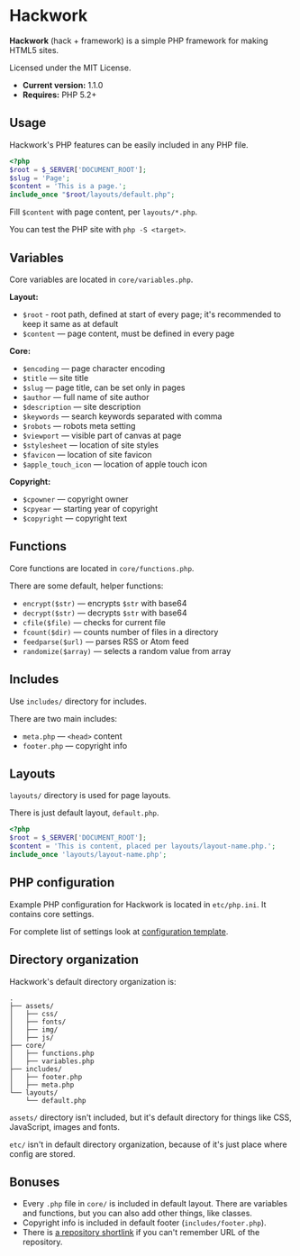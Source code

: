 # Hackwork

**Hackwork** (hack + framework) is a simple PHP framework for making HTML5
sites.

Licensed under the MIT License.

* **Current version:** 1.1.0
* **Requires:** PHP 5.2+

## Usage

Hackwork's PHP features can be easily included in any PHP file.

```php
<?php
$root = $_SERVER['DOCUMENT_ROOT'];
$slug = 'Page';
$content = 'This is a page.';
include_once "$root/layouts/default.php";
```

Fill `$content` with page content, per `layouts/*.php`.

You can test the PHP site with `php -S <target>`.

## Variables

Core variables are located in `core/variables.php`.

**Layout:**

* `$root` - root path, defined at start of every page; it's recommended to keep
it same as at default
* `$content` — page content, must be defined in every page

**Core:**

* `$encoding` — page character encoding
* `$title` — site title
* `$slug` — page title, can be set only in pages
* `$author` — full name of site author
* `$description` — site description
* `$keywords` — search keywords separated with comma
* `$robots` — robots meta setting
* `$viewport` — visible part of canvas at page
* `$stylesheet` — location of site styles
* `$favicon` — location of site favicon
* `$apple_touch_icon` — location of apple touch icon

**Copyright:**

* `$cpowner` — copyright owner
* `$cpyear` — starting year of copyright
* `$copyright` — copyright text

## Functions

Core functions are located in `core/functions.php`.

There are some default, helper functions:

* `encrypt($str)` — encrypts `$str` with base64
* `decrypt($str)` — decrypts `$str` with base64
* `cfile($file)` — checks for current file
* `fcount($dir)` — counts number of files in a directory
* `feedparse($url)` — parses RSS or Atom feed
* `randomize($array)` — selects a random value from array

## Includes

Use `includes/` directory for includes.

There are two main includes:

* `meta.php` — `<head>` content
* `footer.php` — copyright info

## Layouts

`layouts/` directory is used for page layouts.

There is just default layout, `default.php`.

```php
<?php
$root = $_SERVER['DOCUMENT_ROOT'];
$content = 'This is content, placed per layouts/layout-name.php.';
include_once 'layouts/layout-name.php';
```

## PHP configuration

Example PHP configuration for Hackwork is located in `etc/php.ini`. It
contains core settings.

For complete list of settings look at
[configuration template](http://www.reallylinux.com/docs/php.ini).

## Directory organization

Hackwork's default directory organization is:

```
.
├── assets/
│   ├── css/
│   ├── fonts/
│   ├── img/
│   ├── js/
├── core/
│   ├── functions.php
│   ├── variables.php
├── includes/
│   ├── footer.php
│   ├── meta.php
└── layouts/
    └── default.php
```

`assets/` directory isn't included, but it's default directory for things like
CSS, JavaScript, images and fonts.

`etc/` isn't in default directory organization, because of it's just place
where config are stored.

## Bonuses

* Every `.php` file in `core/` is included in default layout. There are
variables and functions, but you can also add other things, like classes.
* Copyright info is included in default footer (`includes/footer.php`).
* There is [a repository shortlink](http://git.io/hackwork) if you can't
remember URL of the repository.